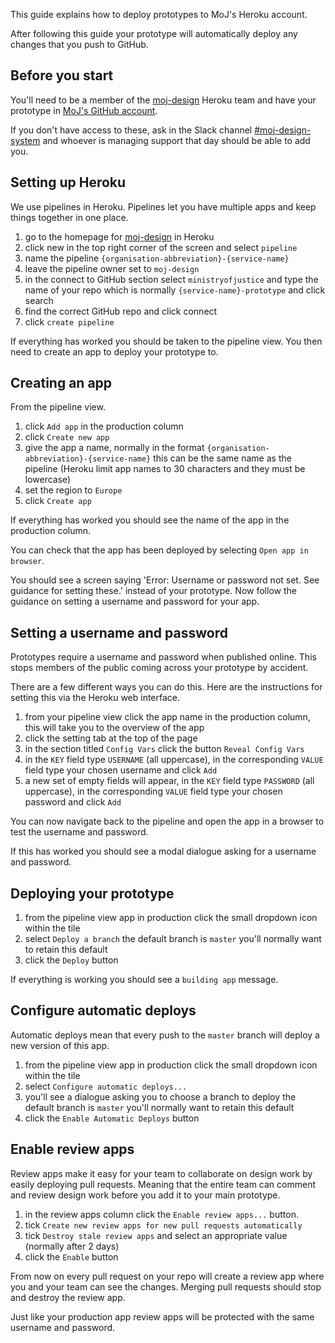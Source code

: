 This guide explains how to deploy prototypes to MoJ's Heroku account.

After following this guide your prototype will automatically deploy any changes that you push to GitHub.

## Before you start

You'll need to be a member of the [moj-design](https://dashboard.heroku.com/teams/moj-design/apps) Heroku team and have your prototype in [MoJ's GitHub account](https://github.com/ministryofjustice).

If you don't have access to these, ask in the Slack channel [#moj-design-system](https://mojdt.slack.com/messages/CH5RUSB27) and whoever is managing support that day should be able to add you.

<!-- If you don't know how to setup GitHub read the [version your prototype](#) guide. -->

## Setting up Heroku

We use pipelines in Heroku. Pipelines let you have multiple apps and keep things together in one place.

1. go to the homepage for [moj-design](https://dashboard.heroku.com/teams/moj-design/apps) in Heroku
2. click new in the top right corner of the screen and select `pipeline`
3. name the pipeline `{organisation-abbreviation}-{service-name}`
4. leave the pipeline owner set to `moj-design`
5. in the connect to GitHub section select `ministryofjustice` and type the name of your repo which is normally `{service-name}-prototype` and click search
6. find the correct GitHub repo and click connect
7. click `create pipeline`

If everything has worked you should be taken to the pipeline view. You then need to create an app to deploy your prototype to.

## Creating an app

From the pipeline view.

1. click `Add app` in the production column
2. click `Create new app`
3. give the app a name, normally in the format `{organisation-abbreviation}-{service-name}` this can be the same name as the pipeline (Heroku limit app names to 30 characters and they must be lowercase)
4. set the region to `Europe`
5. click `Create app`

If everything has worked you should see the name of the app in the production column.

You can check that the app has been deployed by selecting `Open app in browser`.

You should see a screen saying 'Error: Username or password not set. See guidance for setting these.' instead of your prototype. Now follow the guidance on setting a username and password for your app.

## Setting a username and password

Prototypes require a username and password when published online. This stops members of the public coming across your prototype by accident.

There are a few different ways you can do this. Here are the instructions for setting this via the Heroku web interface.

1. from your pipeline view click the app name in the production column, this will take you to the overview of the app
2. click the setting tab at the top of the page
3. in the section titled `Config Vars` click the button `Reveal Config Vars`
4. in the `KEY` field type `USERNAME` (all uppercase), in the corresponding `VALUE` field type your chosen username and click `Add`
5. a new set of empty fields will appear, in the `KEY` field type `PASSWORD` (all uppercase), in the corresponding `VALUE` field type your chosen password and click `Add`

You can now navigate back to the pipeline and open the app in a browser to test the username and password.

If this has worked you should see a modal dialogue asking for a username and password.

## Deploying your prototype

1. from the pipeline view app in production click the small dropdown icon within the tile
2. select `Deploy a branch` the default branch is `master` you'll normally want to retain this default
3. click the `Deploy` button

If everything is working you should see a `building app` message.

## Configure automatic deploys

Automatic deploys mean that every push to the `master` branch will deploy a new version of this app.

1. from the pipeline view app in production click the small dropdown icon within the tile
2. select `Configure automatic deploys...`
3. you'll see a dialogue asking you to choose a branch to deploy the default branch is `master` you'll normally want to retain this default
4. click the `Enable Automatic Deploys` button

## Enable review apps

Review apps make it easy for your team to collaborate on design work by easily deploying pull requests. Meaning that the entire team can comment and review design work before you add it to your main prototype.

1. in the review apps column click the `Enable review apps...` button.
2. tick `Create new review apps for new pull requests automatically`
3. tick `Destroy stale review apps` and select an appropriate value (normally after 2 days)
4. click the `Enable` button

From now on every pull request on your repo will create a review app where you and your team can see the changes. Merging pull requests should stop and destroy the review app.

Just like your production app review apps will be protected with the same username and password.
